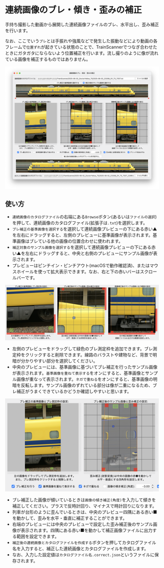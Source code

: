 # 連続画像のブレ・傾き・歪みの補正

手持ち撮影した動画から展開した連続画像ファイルのブレ、水平出し、歪み補正を行います。

なお、ここでいう`ブレ`とは手振れや強風などで発生した振動などにより動画の各フレームで`位置ずれ`が起きている状態のことで、TrainScannerでつなぎ合わせたときにガタガタにならないよう位置補正を行います。流し撮りのように像が流れている画像を補正するものではありません。

![連続画像のブレ・傾き・歪みの補正](./i/corrector.png)

## 使い方

- `連続画像のカタログファイル`の右端にある`Browse`ボタン(あるいは`ファイルの選択`)を押して、連続画像のカタログファイル(拡張子は`.txt`)を選択します。
- `ブレ補正の基準画像を選択する`を選択して連続画像プレビューの下にある赤い▲を左右にドラッグすると、左側のプレビューに基準画像が表示されます。基準画像はブレている他の画像の位置合わせに使われます。
- `補正対象のサンプル画像を選択する`を選択して連続画像プレビューの下にある赤い▲を左右にドラッグすると、中央と右側のプレビューにサンプル画像が表示されます。
- プレビューはピンチイン・ピンチアウト(macOSで動作確認済)、またはマウスホイールを使って拡大表示できます。なお、右と下の赤いバーはスクロールバーです。

![補正画像の画面表示](./i/corrector_viewer.png)

- 左側のプレビューをドラッグして緑色のブレ測定枠を追加できます。ブレ測定枠をクリックすると削除できます。線路のバラストや建物など、背景で明暗が分かりやすい部分を選択してください。
- 中央のプレビューには、基準画像に基づいてブレ補正を行ったサンプル画像が表示されます。`基準画像を重ねて表示する`をオンにすると、基準画像とサンプル画像が重なって表示されます。`ネガで重ねる`をオンにすると、基準画像の明暗を反転します。サンプル画像のずれている部分は像が二重になるため、ブレ補正がうまくできているかどうか確認しやすいと思います。

![基準加増を重ねて表示(ネガ)](./i/corrector_overlay.png)

- ブレ補正した画像が傾いているときは`画像の傾き補正(角度)`を入力して傾きを補正してください。プラスで反時計回り、マイナスで時計回りになります。
- 列車が台形のように歪んでいるときは、中央のプレビュー四隅にある赤い■を動かして、歪みを水平・垂直に補正することができます。
- 右端のプレビューには中央のプレビューで設定した歪み補正後のサンプル画像が表示されます。四隅にある赤い■を動かして補正画像ファイルに出力する範囲を設定できます。
- `補正後の連続画像とカタログファイルを作成する`ボタンを押してカタログファイル名を入力すると、補正した連続画像とカタログファイルを作成します。
- なお、入力した設定値は`カタログファイル名.correct.json`というファイルに保存されます。
